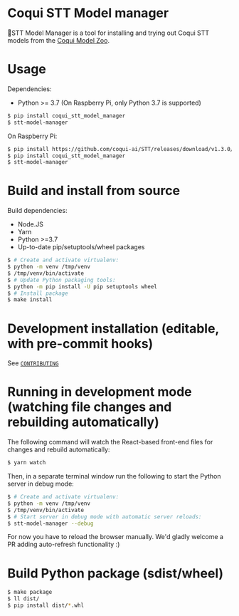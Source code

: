 # Coqui STT Model manager

🐸STT Model Manager is a tool for installing and trying out Coqui STT models from the [Coqui Model Zoo](https://coqui.ai/models/).

# Usage

Dependencies:

 - Python >= 3.7 (On Raspberry Pi, only Python 3.7 is supported)

```bash
$ pip install coqui_stt_model_manager
$ stt-model-manager
```

On Raspberry Pi:

```bash
$ pip install https://github.com/coqui-ai/STT/releases/download/v1.3.0/stt-1.3.0-cp37-cp37m-linux_armv7l.whl
$ pip install coqui_stt_model_manager
$ stt-model-manager
```

# Build and install from source

Build dependencies:

 - Node.JS
 - Yarn
 - Python >=3.7
 - Up-to-date pip/setuptools/wheel packages

```bash
$ # Create and activate virtualenv:
$ python -m venv /tmp/venv
$ /tmp/venv/bin/activate
$ # Update Python packaging tools:
$ python -m pip install -U pip setuptools wheel
$ # Install package
$ make install
```

# Development installation (editable, with pre-commit hooks)

See [`CONTRIBUTING`](./CONTRIBUTING.md)

# Running in development mode (watching file changes and rebuilding automatically)

The following command will watch the React-based front-end files for changes and rebuild automatically:

```bash
$ yarn watch
```

Then, in a separate terminal window run the following to start the Python server in debug mode:

```bash
$ # Create and activate virtualenv:
$ python -m venv /tmp/venv
$ /tmp/venv/bin/activate
$ # Start server in debug mode with automatic server reloads:
$ stt-model-manager --debug
```

For now you have to reload the browser manually. We'd gladly welcome a PR adding auto-refresh functionality :)

# Build Python package (sdist/wheel)

```bash
$ make package
$ ll dist/
$ pip install dist/*.whl
```
